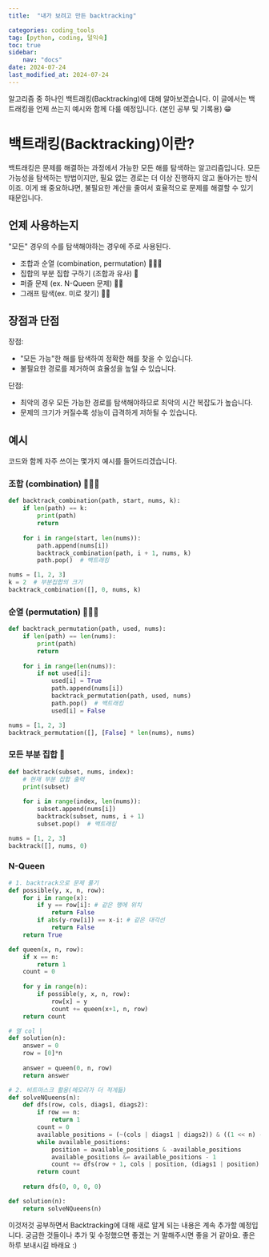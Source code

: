 ```yaml
---
title:  "내가 보려고 만든 backtracking" 

categories: coding_tools
tag: [python, coding, 덜익숙]
toc: true
sidebar:
    nav: "docs"
date: 2024-07-24
last_modified_at: 2024-07-24
---
```


알고리즘 중 하나인 백트래킹(Backtracking)에 대해 알아보겠습니다. 이 글에서는 백트래킹을 언제 쓰는지 예시와 함께 다룰 예정입니다. (본인 공부 및 기록용) 😁

# 백트래킹(Backtracking)이란?
백트래킹은 문제를 해결하는 과정에서 가능한 모든 해를 탐색하는 알고리즘입니다. 모든 가능성을 탐색하는 방법이지만, 필요 없는 경로는 더 이상 진행하지 않고 돌아가는 방식이죠. 이게 왜 중요하냐면, 불필요한 계산을 줄여서 효율적으로 문제를 해결할 수 있기 때문입니다.

## 언제 사용하는지
"모든" 경우의 수를 탐색해야하는 경우에 주로 사용된다.
- 조합과 순열 (combination, permutation) 🌟🌟🌟
- 집합의 부분 집합 구하기 (조합과 유사) 🌟
- 퍼즐 문제 (ex. N-Queen 문제) 🌟🌟
- 그래프 탐색(ex. 미로 찾기) 🌟🌟

## 장점과 단점
장점:
- "모든 가능"한 해를 탐색하여 정확한 해를 찾을 수 있습니다.
- 불필요한 경로를 제거하여 효율성을 높일 수 있습니다.

단점:
- 최악의 경우 모든 가능한 경로를 탐색해야하므로 최악의 시간 복잡도가 높습니다.
- 문제의 크기가 커질수록 성능이 급격하게 저하될 수 있습니다.

## 예시
코드와 함께 자주 쓰이는 몇가지 예시를 들어드리겠습니다.

### 조합 (combination) 🌟🌟🌟
```python
def backtrack_combination(path, start, nums, k):
    if len(path) == k:
        print(path)
        return
    
    for i in range(start, len(nums)):
        path.append(nums[i])
        backtrack_combination(path, i + 1, nums, k)
        path.pop()  # 백트래킹

nums = [1, 2, 3]
k = 2  # 부분집합의 크기
backtrack_combination([], 0, nums, k)
```

### 순열 (permutation) 🌟🌟🌟
```python
def backtrack_permutation(path, used, nums):
    if len(path) == len(nums):
        print(path)
        return
    
    for i in range(len(nums)):
        if not used[i]:
            used[i] = True
            path.append(nums[i])
            backtrack_permutation(path, used, nums)
            path.pop()  # 백트래킹
            used[i] = False

nums = [1, 2, 3]
backtrack_permutation([], [False] * len(nums), nums)
```

### 모든 부분 집합 🌟
```python
def backtrack(subset, nums, index):
    # 현재 부분 집합 출력
    print(subset)
    
    for i in range(index, len(nums)):
        subset.append(nums[i])
        backtrack(subset, nums, i + 1)
        subset.pop()  # 백트래킹

nums = [1, 2, 3]
backtrack([], nums, 0)
```

### N-Queen
```python
# 1. backtrack으로 문제 풀기
def possible(y, x, n, row):
    for i in range(x):
        if y == row[i]: # 같은 행에 위치
            return False
        if abs(y-row[i]) == x-i: # 같은 대각선
            return False        
    return True

def queen(x, n, row):
    if x == n:
        return 1
    count = 0
    
    for y in range(n):
        if possible(y, x, n, row):
            row[x] = y
            count += queen(x+1, n, row)
    return count

# 열 col |
def solution(n):
    answer = 0
    row = [0]*n
    
    answer = queen(0, n, row)
    return answer
```

```python
# 2. 비트마스크 활용(메모리가 더 적게듦)
def solveNQueens(n):
    def dfs(row, cols, diags1, diags2):
        if row == n:
            return 1
        count = 0
        available_positions = (~(cols | diags1 | diags2)) & ((1 << n) - 1)
        while available_positions:
            position = available_positions & -available_positions
            available_positions &= available_positions - 1
            count += dfs(row + 1, cols | position, (diags1 | position) << 1, (diags2 | position) >> 1)
        return count
    
    return dfs(0, 0, 0, 0)

def solution(n):
    return solveNQueens(n)
```
이것저것 공부하면서 Backtracking에 대해 새로 알게 되는 내용은 계속 추가할 예정입니다. 궁금한 것들이나 추가 및 수정했으면 좋겠는 거 말해주시면 좋을 거 같아요.
좋은 하루 보내시길 바래요 :)